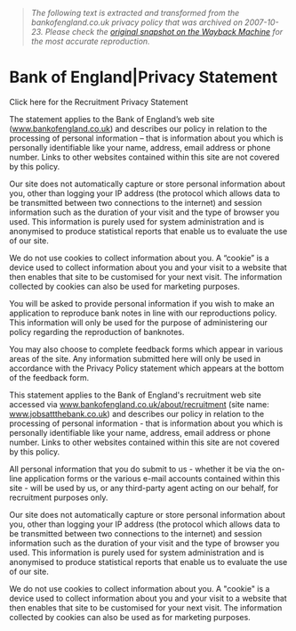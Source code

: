> *The following text is extracted and transformed from the bankofengland.co.uk privacy policy that was archived on 2007-10-23. Please check the [original snapshot on the Wayback Machine](https://web.archive.org/web/20071023171259id_/http%3A//www.bankofengland.co.uk/privacy.htm) for the most accurate reproduction.*

# Bank of England|Privacy Statement

Click here for the Recruitment Privacy Statement

The statement applies to the Bank of England’s web site (www.bankofengland.co.uk) and describes our policy in relation to the processing of personal information – that is information about you which is personally identifiable like your name, address, email address or phone number. Links to other websites contained within this site are not covered by this policy.

Our site does not automatically capture or store personal information about you, other than logging your IP address (the protocol which allows data to be transmitted between two connections to the internet) and session information such as the duration of your visit and the type of browser you used. This information is purely used for system administration and is anonymised to produce statistical reports that enable us to evaluate the use of our site. 

We do not use cookies to collect information about you. A “cookie” is a device used to collect information about you and your visit to a website that then enables that site to be customised for your next visit. The information collected by cookies can also be used for marketing purposes.

You will be asked to provide personal information if you wish to make an application to reproduce bank notes in line with our reproductions policy. This information will only be used for the purpose of administering our policy regarding the reproduction of banknotes.

You may also choose to complete feedback forms which appear in various areas of the site. Any information submitted here will only be used in accordance with the Privacy Policy statement which appears at the bottom of the feedback form.

This statement applies to the Bank of England's recruitment web site accessed via www.bankofengland.co.uk/about/recruitment (site name: www.jobsattthebank.co.uk) and describes our policy in relation to the processing of personal information - that is information about you which is personally identifiable like your name, address, email address or phone number. Links to other websites contained within this site are not covered by this policy.

All personal information that you do submit to us - whether it be via the on-line application forms or the various e-mail accounts contained within this site - will be used by us, or any third-party agent acting on our behalf, for recruitment purposes only. 

Our site does not automatically capture or store personal information about you, other than logging your IP address (the protocol which allows data to be transmitted between two connections to the internet) and session information such as the duration of your visit and the type of browser you used. This information is purely used for system administration and is anonymised to produce statistical reports that enable us to evaluate the use of our site. 

We do not use cookies to collect information about you. A "cookie" is a device used to collect information about you and your visit to a website that then enables that site to be customised for your next visit. The information collected by cookies can also be used as for marketing purposes. 
